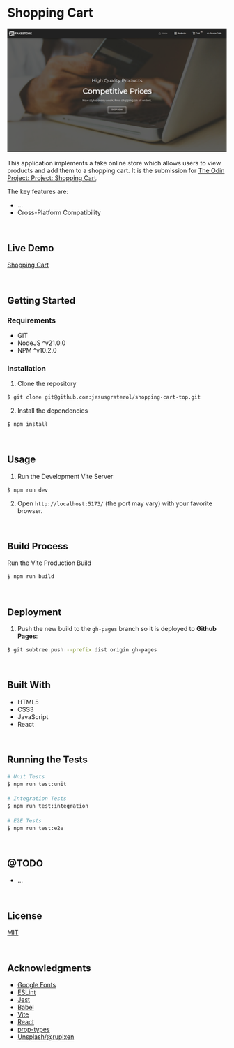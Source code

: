 # Shopping Cart

![Shopping Cart](./readme-assets/screenshot-01.png)

This application implements a fake online store which allows users to view products and add them to a shopping cart. It is the submission for [The Odin Project: Project: Shopping Cart](https://www.theodinproject.com/lessons/node-path-react-new-shopping-cart). 

The key features are:

- ...
- Cross-Platform Compatibility




<br/>

## Live Demo

[Shopping Cart](https://jesusgraterol.github.io/shopping-cart-top)




<br/>

## Getting Started

### Requirements

- GIT
- NodeJS ^v21.0.0
- NPM ^v10.2.0

### Installation

1) Clone the repository
```bash
$ git clone git@github.com:jesusgraterol/shopping-cart-top.git
```

2) Install the dependencies
```bash
$ npm install
```



<br/>

## Usage

1) Run the Development Vite Server

```bash
$ npm run dev
```

2) Open `http://localhost:5173/` (the port may vary) with your favorite browser.


<br/>

## Build Process

Run the Vite Production Build
```bash
$ npm run build
```


<br/>

## Deployment

1) Push the new build to the `gh-pages` branch so it is deployed to **Github Pages**:

```bash
$ git subtree push --prefix dist origin gh-pages
```




<br/>

## Built With

- HTML5
- CSS3
- JavaScript
- React




<br/>

## Running the Tests

```bash
# Unit Tests
$ npm run test:unit

# Integration Tests
$ npm run test:integration

# E2E Tests
$ npm run test:e2e
```




<br/>

## @TODO

- ...




<br/>

## License

[MIT](https://choosealicense.com/licenses/mit/)




<br/>

## Acknowledgments

- [Google Fonts](https://fonts.google.com/icons)
- [ESLint](https://eslint.org/)
- [Jest](https://jestjs.io/)
- [Babel](https://babeljs.io/)
- [Vite](https://vitejs.dev/)
- [React](https://react.dev/)
- [prop-types](https://github.com/facebook/prop-types)
- [Unsplash/@rupixen](https://unsplash.com/photos/person-using-laptop-computer-holding-card-Q59HmzK38eQ)